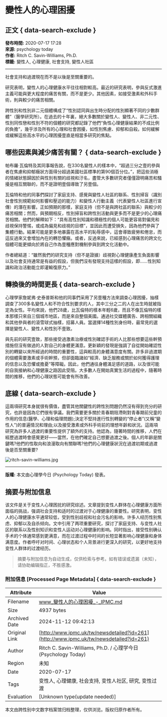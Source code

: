 # 變性人的心理困擾

## 正文 { data-search-exclude }


**發布時間:** 2020-07-17 17:28  
**來源:** psychology today  
**作者:** Ritch C. Savin-Williams, Ph.D.  
**標籤:** 變性人, 心理健康, 社會支持, 變性人社區

---

社會支持和過渡現在而不是以後是至關重要的。

研究表明，變性人的心理健康水平往往相對較高。最近的研究表明，參與反式激進主義可能與更大程度的痛苦有關，而不是更少。其他因素，如接受激素和外科手術，則與較少的痛苦相關。

跨性別和性別非二元個體構成了“性別認同與出生時分配的性別顯著不同的少數群體”（醫學研究所）。在過去的十年裏，絕大多數關於變性人、變性人、非二元性、性別同性戀和性別不符的個體的研究都記錄了他們“負性心理健康結果的不成比例的負擔”，幾乎涉及所有的心理和社會困擾，如性別焦慮、抑郁和自殺。如何緩解或緩解這些高水平的心理困擾壹直是相當多研究的焦點。

## 哪些因素與減少痛苦有關？ { data-search-exclude }

帕布羅·瓦倫特及其同事報告說，在330名變性人的樣本中，“超過三分之壹的參與者在焦慮和抑郁癥狀方面得分超過美國社區標準的第90個百分位。”，把這些消極的情緒狀態歸因於與性別有關的歧視和汙名，盡管大多數研究者僅僅證明痛苦和騷擾是相互關聯的，而不是證明壹個導致了另壹個。

瓦倫特和他的同事們探討了家庭支持、感覺與變性人社區的聯系、性別掃盲（識別社會性別規範如何影響和壓迫的能力）和變性人行動主義（代表變性人社區進行宣傳）的潛在影響。正如預期的那樣，家庭支持（但不是與跨社區的聯系）與較少的痛苦相關；然而，與預期相反，性別掃盲和跨性別活動與更多而不是更少的心理痛苦相關。他們的解釋如下：“具有高性別知識和積極性的個人可能更容易對偏見和歧視保持警惕，或成為偏見和歧視的目標”，並因此而遭受損失，因為他們參與了集體行動。結果可能是更多地暴露在高水平的恥辱感中，這會導致疲勞和倦怠，而這反過來又會增加內在的轉恐懼癥。或者，反過來說，已經感到心理痛苦的跨文化個體可能更傾向於將自己作為壹種應對機制參與到跨文化活動中。

作者總結道：“雖然我們的研究支持（但不是證據）歧視對心理健康產生負面影響以及社會支持通常是有益的假設，但我們沒有發現支持這樣的假設，即……性別知識和政治活動能立即灌輸復原力。”

## 轉換後的時間更長 { data-search-exclude }

心理學家詹妮弗·史泰普斯和他的同事們采用了另壹種方法來調查心理困擾，抽樣調查了300多名變性人和不符合性別要求的人，其中三分之二的人在出生時就被指定為女性。平均來說，他們28歲，比瓦倫特的樣本年輕6歲，而且不像瓦倫特的樣本那樣只來自三個城市地區，而是來自整個美國。通過社交媒體廣告、跨相關組織和其他參與者的滾雪球式抽樣，招募人員。當選擇14種性別身份時，最常見的選擇是變性人、變性人和性別不壹致。

與先前的研究壹致，那些接受過激素治療或性別確認手術的人比那些想要這些幹預措施但沒有做過的人對自己的身體更滿意。更新穎的發現是強調了自從開始確認性別的轉變以來所經過的時間的重要性，這與較高的身體滿意度有關。許多非過渡期的個體需要激素或手術幹預，但卻面臨諸如“經濟、缺乏服務或關於如何獲得護理的信息以及恐懼或擔憂”等障礙。因此，他們通往身體滿足感的道路，以及很可能的自我接納和心理健康之路因此受阻。大多數人在開始真實生活的過程中，隨著時間的推移，他們的心理狀態可能會有所改善。

## 底線 { data-search-exclude }

這兩項研究本身就很有價值，盡管其他關鍵性的跨性別問題仍然沒有得到充分的研究，也許是因為它們很有爭議。我們需要更多關於青春期阻滯劑對青春期前兒童的作用的信息(醫學、心理和倫理問題);決定不堅持進行性別轉變的“停止者”(又稱“變性人”)的普遍情況和理由;以及接受激素或外科手術前的理想年齡和狀況。這兩項研究為許多人過渡的重要性提供了額外的支持。他認為，隨著時間的推移，人們在經歷過渡時會感覺更好——當然，在他們確定自己想要過渡之後。個人的年齡是關鍵嗎?他們的性取向和浪漫取向有關聯嗎?他們的心理健康狀況在過渡初期或過渡後是否至關重要?

![ritch-savin-williams.jpg](/upload/image/2020/07_17/1209481.jpg)

---

**版權:** 本文由心理學今日 (Psychology Today) 發表。

## 摘要与附加信息

<!-- tcd_abstract -->
该文件是关于变性人心理困扰的研究综述。文章提到变性人群体在心理健康方面所面临的挑战，强调社会支持和适时的过渡对于心理健康的重要性。研究表明，变性人的心理健康水平通常较低，受到性别歧视和社会污名的影响，许多人经历性别焦虑、抑郁以及自杀倾向。文中引用了两项重要研究，探讨了家庭支持、与变性人社区的联系以及性别知识和变性人运动对心理健康的影响。同时指出，接受性别确认手术的个体通常感到更满意，而在过渡过程中时间的长短显著影响心理健康和身体满意度。作者呼吁对时间、心理状态和个人背景进行更深入的研究，以更好地支持变性人群体的过渡经历。
<!-- tcd_abstract_end -->

> 摘要与附加信息为自动生成，仅供检索与参考。如有错误或遗漏（未知），请协助编辑指正，不胜感激。

### 附加信息 [Processed Page Metadata] { data-search-exclude }

| Attribute       | Value                                  |
|-----------------|----------------------------------------|
| Filename        | www_變性人的心理困擾_-_IPMC.md                             |
| Size            | 4937 bytes                           |
| Archived Date   | 2024-11-12 09:42:13                             |
| Original Link   | [http://www.ipmc.uk/tw/newsdetailed?id=261](http://www.ipmc.uk/tw/newsdetailed?id=261)                       |
| Author          | Ritch C. Savin-Williams, Ph.D. / 心理学今日 (Psychology Today)                               |
| Region          | 未知                               |
| Date            | 2020-07-17                                 |
| Tags            | 变性人, 心理健康, 社会支持, 变性人社区, 研究, 变性过渡                                 |
| Evaluation            | [Unknown type(update needed)]                                 |
<!-- tcd_table_end -->

本文由跨性别中文数字档案馆归档整理，仅供浏览。版权归原作者所有。
